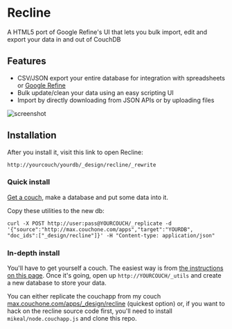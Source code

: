 # Recline

A HTML5 port of Google Refine's UI that lets you bulk import, edit and export your data in and out of CouchDB

## Features

* CSV/JSON export your entire database for integration with spreadsheets or [Google Refine](http://code.google.com/p/google-refine/)
* Bulk update/clean your data using an easy scripting UI
* Import by directly downloading from JSON APIs or by uploading files

![screenshot](http://i.imgur.com/XDSRe.png)

## Installation

After you install it, visit this link to open Recline: 

    http://yourcouch/yourdb/_design/recline/_rewrite

### Quick install

[Get a couch](http://www.iriscouch.com/service), make a database and put some data into it.

Copy these utilities to the new db:

    curl -X POST http://user:pass@YOURCOUCH/_replicate -d '{"source":"http://max.couchone.com/apps","target":"YOURDB", "doc_ids":["_design/recline"]}' -H "Content-type: application/json"

### In-depth install

You'll have to get yourself a couch. The easiest way is from [the instructions on this page](http://couchone.com/get). Once it's going, open up `http://YOURCOUCH/_utils` and create a new database to store your data.

You can either replicate the couchapp from my couch [max.couchone.com/apps/_design/recline](http://max.couchone.com/apps/_design/recline) (quickest option) or, if you want to hack on the recline source code first, you'll need to install `mikeal/node.couchapp.js` and clone this repo.